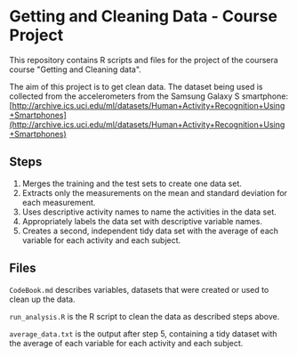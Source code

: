 Getting and Cleaning Data - Course Project
==========================================

This repository contains R scripts and files for the project of the coursera course "Getting and Cleaning data".

The aim of this project is to get clean data. The dataset being used is collected from the accelerometers from the Samsung Galaxy S smartphone: [http://archive.ics.uci.edu/ml/datasets/Human+Activity+Recognition+Using+Smartphones](http://archive.ics.uci.edu/ml/datasets/Human+Activity+Recognition+Using+Smartphones)

## Steps

1. Merges the training and the test sets to create one data set.
2. Extracts only the measurements on the mean and standard deviation for each measurement.
3. Uses descriptive activity names to name the activities in the data set.
4. Appropriately labels the data set with descriptive variable names.
5. Creates a second, independent tidy data set with the average of each variable for each activity and each subject.

## Files

`CodeBook.md` describes variables, datasets that were created or used to clean up the data.

`run_analysis.R` is the R script to clean the data as described steps above.

`average_data.txt` is the output after step 5, containing a tidy dataset with the average of each variable for each activity and each subject.
